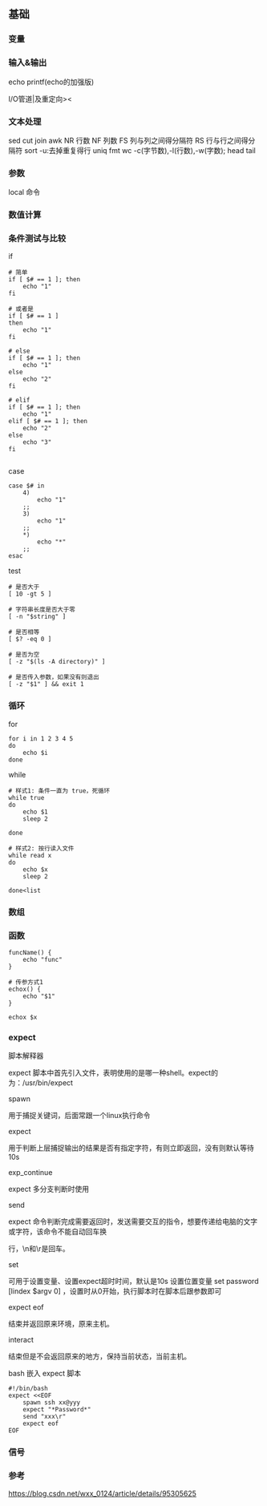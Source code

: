 ## 基础

### 变量

### 输入&输出

echo 
printf(echo的加强版)

I/O管道|及重定向><

### 文本处理

sed
cut
join
awk
    NR 行数
    NF 列数
    FS 列与列之间得分隔符
    RS 行与行之间得分隔符
sort
    -u:去掉重复得行 
uniq
fmt
wc
    -c(字节数),-l(行数),-w(字数);
head
tail

### 参数

local 命令



### 数值计算





### 条件测试与比较

if

```
# 简单
if [ $# == 1 ]; then
	echo "1"
fi

# 或者是
if [ $# == 1 ]
then
	echo "1"
fi

# else
if [ $# == 1 ]; then
	echo "1"
else
	echo "2"
fi

# elif
if [ $# == 1 ]; then
	echo "1"
elif [ $# == 1 ]; then
	echo "2"
else
	echo "3"
fi


```



case

```
case $# in
	4)
		echo "1" 
	;;
	3)
		echo "1" 
	;;
	*)
		echo "*"
	;;
esac
```



test

```
# 是否大于
[ 10 -gt 5 ]

# 字符串长度是否大于零
[ -n "$string" ]

# 是否相等
[ $? -eq 0 ] 

# 是否为空
[ -z "$(ls -A directory)" ]

# 是否传入参数，如果没有则退出
[ -z "$1" ] && exit 1
```



### 循环

for

```
for i in 1 2 3 4 5
do
    echo $i
done
```



while

```
# 样式1: 条件一直为 true，死循环
while true
do
    echo $1
    sleep 2
    
done

# 样式2: 按行读入文件
while read x
do
    echo $x
    sleep 2
    
done<list
```





### 数组





### 函数

```
funcName() {
    echo "func"
}

# 传参方式1
echox() {
    echo "$1"
}

echox $x
```









### expect

脚本解释器	

expect 脚本中首先引入文件，表明使用的是哪一种shell。expect的为：/usr/bin/expect

spawn 

用于捕捉关键词，后面常跟一个linux执行命令

expect 

用于判断上层捕捉输出的结果是否有指定字符，有则立即返回，没有则默认等待10s

exp_continue

expect 多分支判断时使用

send

expect 命令判断完成需要返回时，发送需要交互的指令，想要传递给电脑的文字或字符，该命令不能自动回车换

行，\n和\r是回车。

set 

可用于设置变量、设置expect超时时间，默认是10s
设置位置变量	set password  [lindex $argv 0] ，设置时从0开始，执行脚本时在脚本后跟参数即可

expect eof 

结束并返回原来环境，原来主机。

interact 

结束但是不会返回原来的地方，保持当前状态，当前主机。

bash 嵌入 expect 脚本

```
#!/bin/bash
expect <<EOF
    spawn ssh xx@yyy
    expect "*Password*"
    send "xxx\r"
    expect eof
EOF
```

### 信号

### 参考

https://blog.csdn.net/wxx_0124/article/details/95305625

